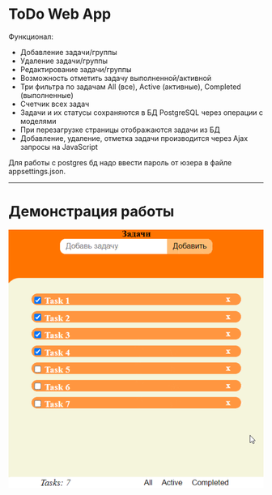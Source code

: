 # ToDo Web App  

Функционал:
-   Добавление задачи/группы
-   Удаление задачи/группы
-   Редактирование задачи/группы
-   Возможность отметить задачу выполненной/активной
-   Три фильтра по задачам All (все), Active (активные), Completed (выполненные)
-   Счетчик всех задач
-   Задачи и их статусы сохраняются в БД PostgreSQL через операции с моделями
-   При перезагрузке страницы отображаются задачи из БД
-   Добавление, удаление, отметка задачи производится через Ajax запросы на JavaScript

Для работы с postgres бд надо ввести пароль от юзера в файле appsettings.json.

---
# Демонстрация работы

![](./demonstration/Demo.gif "Демонстрация работы")